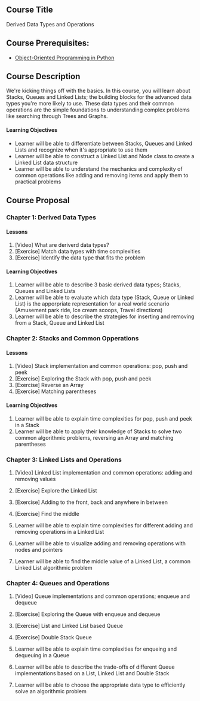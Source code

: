 ## Course Title
Derived Data Types and Operations

## Course Prerequisites: 
* [Object-Oriented Programming in Python](https://learn.datacamp.com/courses/object-oriented-programming-in-python)

## Course Description
We're kicking things off with the basics. In this course, you will learn about Stacks, Queues and Linked Lists; the building blocks for the advanced data types you're more likely to use. These data types and their common operations are the simple foundations to understanding complex problems like searching through Trees and Graphs.

#### Learning Objectives
* Learner will be able to differentiate between Stacks, Queues and Linked Lists and recognize when it's appropriate to use them
* Learner will be able to construct a Linked List and Node class to create a Linked List data structure
* Learner will be able to understand the mechanics and complexity of common operations like adding and removing items and apply them to practical problems

## Course Proposal

### Chapter 1: Derived Data Types

#### Lessons
1. [Video] What are deriverd data types?
2. [Exercise] Match data types with time complexities
3. [Exercise] Identify the data type that fits the problem

#### Learning Objectives
1. Learner will be able to describe 3 basic derived data types; Stacks, Queues and Linked Lists
2. Learner will be able to evaluate which data type (Stack, Queue or Linked List) is the apporpriate representation for a real world scenario (Amusement park ride, Ice cream scoops, Travel directions)
3. Learner will be able to describe the strategies for inserting and removing from a Stack, Queue and Linked List

### Chapter 2: Stacks and Common Opperations

#### Lessons
1. [Video] Stack implementation and common operations: pop, push and peek
2. [Exercise] Exploring the Stack with pop, push and peek
3. [Exercise] Reverse an Array
4. [Exercise] Matching parentheses 

#### Learning Objectives
1. Learner will be able to explain time complexities for pop, push and peek in a Stack
2. Learner will be able to apply their knowledge of Stacks to solve two common algorithmic problems, reversing an Array and matching parentheses

### Chapter 3: Linked Lists and Operations
1. [Video] Linked List implementation and common operations: adding and removing values
2. [Exercise] Explore the Linked List
3. [Exercise] Adding to the front, back and anywhere in between
4. [Exercise] Find the middle

1. Learner will be able to explain time complexities for different adding and removing operations in a Linked List
2. Learner will be able to visualize adding and removing operations with nodes and pointers
3. Learner will be able to find the middle value of a Linked List, a common Linked List algorithmic problem

### Chapter 4: Queues and Operations
1. [Video] Queue implementations and common operations; enqueue and dequeue
2. [Exercise] Exploring the Queue with enqueue and dequeue
3. [Exercise] List and Linked List based Queue
4. [Exercise] Double Stack Queue

1. Learner will be able to explain time complexities for enqueing and dequeuing in a Queue
2. Learner will be able to describe the trade-offs of different Queue implementations based on a List, Linked List and Double Stack
3. Learner will be able to choose the appropriate data type to efficiently solve an algorithmic problem
